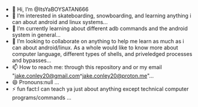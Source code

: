 - 👋 Hi, I’m @ItsYaBOYSATAN666
- 👀 I’m interested in skateboarding, snowboarding, and learning anything i can about android and linux systems...
- 🌱 I’m currently learning about different adb commands and the android system in general...
- 💞️ I’m looking to collaborate on anything to help me learn as much as i can about android/linux. As a whole would like to know more about computer language, different types of shells, and priveledged processes and bypasses...
- 📫 How to reach me: through this repository and or my email "jake.conley20@gmail.com^jake.conley20@proton.me"...
- 😄 Pronouns:null ...
- ⚡ fun fact:I can teach ya just about anything except technical computer programs/commands ...

<!---
ItsYaBOYSATAN666/ItsYaBOYSATAN666 is a ✨ special ✨ repository because its `README.md` (this file) appears on your GitHub profile.
You can click the Preview link to take a look at your changes.
--->
